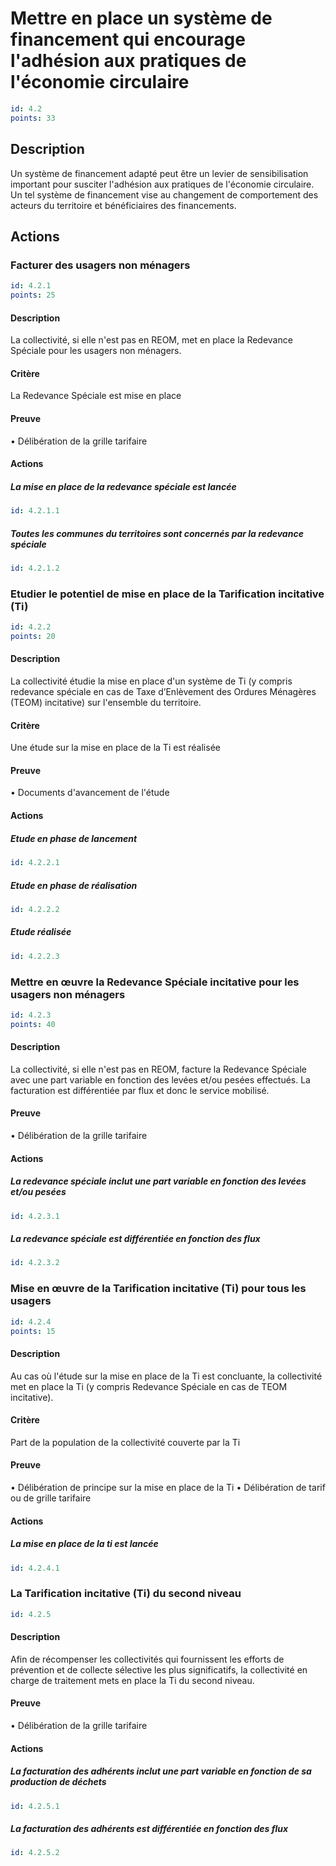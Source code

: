# Mettre en place un système de financement qui encourage l'adhésion aux pratiques de l'économie circulaire
```yaml
id: 4.2
points: 33
```
## Description
Un système de financement adapté peut être un levier de sensibilisation important pour susciter l'adhésion aux pratiques de l'économie circulaire. Un tel système de financement vise au changement de comportement des acteurs du territoire et bénéficiaires des financements.

## Actions
### Facturer des usagers non ménagers
```yaml
id: 4.2.1
points: 25
```
#### Description
La collectivité, si elle n'est pas en REOM, met en place la Redevance Spéciale pour les usagers non ménagers.

#### Critère
La Redevance Spéciale est mise en place

#### Preuve
• Délibération de la grille tarifaire

#### Actions
##### La mise en place de la redevance spéciale est lancée
```yaml
id: 4.2.1.1
```

##### Toutes les communes du territoires sont concernés par la redevance spéciale
```yaml
id: 4.2.1.2
```


### Etudier le potentiel de mise en place de la Tarification incitative (Ti)
```yaml
id: 4.2.2
points: 20
```
#### Description
La collectivité étudie la mise en place d'un système de Ti (y compris redevance spéciale en cas de Taxe d’Enlèvement des Ordures Ménagères (TEOM) incitative) sur l'ensemble du territoire.

#### Critère
Une étude sur la mise en place de la Ti est réalisée

#### Preuve
• Documents d'avancement de l'étude

#### Actions
##### Etude en phase de lancement
```yaml
id: 4.2.2.1
```

##### Etude en phase de réalisation
```yaml
id: 4.2.2.2
```

##### Etude réalisée
```yaml
id: 4.2.2.3
```


### Mettre en œuvre la Redevance Spéciale incitative pour les usagers non ménagers
```yaml
id: 4.2.3
points: 40
```
#### Description
La collectivité, si elle n'est pas en REOM, facture la Redevance Spéciale avec une part variable en fonction des levées et/ou pesées effectués.
La facturation est différentiée par flux et donc le service mobilisé.

#### Preuve
• Délibération de la grille tarifaire

#### Actions
##### La redevance spéciale inclut une part variable en fonction des levées et/ou pesées
```yaml
id: 4.2.3.1
```

##### La redevance spéciale est différentiée en fonction des flux
```yaml
id: 4.2.3.2
```


### Mise en œuvre de la Tarification incitative (Ti) pour tous les usagers
```yaml
id: 4.2.4
points: 15
```
#### Description
Au cas où l'étude sur la mise en place de la Ti est concluante, la collectivité met en place la Ti (y compris Redevance Spéciale en cas de TEOM incitative).

#### Critère
Part de la population de la collectivité couverte par la Ti

#### Preuve
• Délibération de principe sur la mise en place de la Ti
• Délibération de tarif ou de grille tarifaire

#### Actions
##### La mise en place de la ti est lancée
```yaml
id: 4.2.4.1
```


### La Tarification incitative (Ti) du second niveau
```yaml
id: 4.2.5
```
#### Description
Afin de récompenser les collectivités qui fournissent les efforts de prévention et de collecte sélective les plus significatifs, la collectivité en charge de traitement mets en place la Ti du second niveau.

#### Preuve
• Délibération de la grille tarifaire

#### Actions
##### La facturation des adhérents inclut une part variable en fonction de sa production de déchets
```yaml
id: 4.2.5.1
```

##### La facturation des adhérents est différentiée en fonction des  flux
```yaml
id: 4.2.5.2
```


